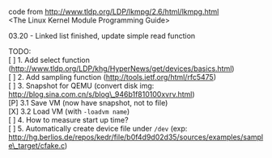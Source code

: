 code from http://www.tldp.org/LDP/lkmpg/2.6/html/lkmpg.html  
\<The Linux Kernel Module Programming Guide\>  

03.20 - Linked list finished, update simple read function  

TODO:  
[ ] 1. Add select function (http://www.tldp.org/LDP/khg/HyperNews/get/devices/basics.html)  
[ ] 2. Add sampling function (http://tools.ietf.org/html/rfc5475)  
[ ] 3. Snapshot for QEMU (convert disk img: http://blog.sina.com.cn/s/blog\_946b1f810100xvrv.html)  
[P] 	3.1 Save VM (now have snapshot, not to file)  
[X] 	3.2 Load VM (with `-loadvm name`)  
[ ] 4. How to measure start up time?  
[ ] 5. Automatically create device file under `/dev` (exp: http://hg.berlios.de/repos/kedr/file/b0f4d9d02d35/sources/examples/sample\_target/cfake.c)  
